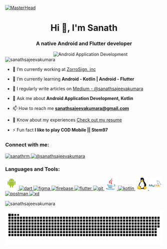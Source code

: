 [![MasterHead](https://techcrunch.com/wp-content/uploads/2020/06/new_logos_v3-1.gif)](https://www.linkedin.com/in/sanathrm/)
<h1 align="center">
  Hi 👋, I'm Sanath
</h1>
<h3 align="center">
  A native Android and Flutter developer
</h3>
<img align="right" alt="Android Application Development" width="350" src="https://www.inventateq.com/assets/python/small.gif"/>

<p align="left">
  <img src="https://komarev.com/ghpvc/?username=sanathsajeevakumara&label=Profile%20views&color=0e75b6&style=flat" alt="sanathsajeevakumara"/>
</p>

- 🔭 I’m currently working at [ZorroSign, inc](https://www.zorrosign.com)

- 🌱 I’m currently learning **Android - Kotlin | Android - Flutter**

- 📝 I regularly write articles on [Medium - @sanathsajeevakumara](http://medium.com/@sanathsajeevakumara)

- 💬 Ask me about **Android Application Development, Kotlin**

- 📫 How to reach me **sanathsajeevakumara@gmail.com**

- 📄 Know about my experiences [Check out my resume](https://drive.google.com/file/d/1m7CpmYaLvEhtdGjgaZfkhJM5ulyE4dU7/view?usp=sharing)

- ⚡ Fun fact **I like to play COD Mobile || Stem97**

<h3 align="left">
  Connect with me:
</h3>
<p align="left">
  <a href="https://linkedin.com/in/sanathrm" target="blank">
    <img align="center" src="https://cdn4.iconfinder.com/data/icons/social-media-flat-7/64/Social-media_LinkedIn-512.png"
      alt="sanathrm" height="30" width="30" />
  </a>
  <a href="https://medium.com/@sanathsajeevakumara" target="blank">
    <img align="center" src="https://raw.githubusercontent.com/rahuldkjain/github-profile-readme-generator/master/src/images/icons/Social/medium.svg"
      alt="@sanathsajeevakumara" height="30" width="40" />
  </a>
</p>

<h3 align="left">Languages and Tools:</h3>
<p align="left"> 
  <a href="https://developer.android.com" target="_blank" rel="noreferrer">
    <img src="https://raw.githubusercontent.com/devicons/devicon/master/icons/android/android-original-wordmark.svg" alt="android" width="40" height="40"/>
  </a>
  <a href="https://dart.dev" target="_blank" rel="noreferrer">
    <img src="https://www.vectorlogo.zone/logos/dartlang/dartlang-icon.svg" alt="dart" width="40" height="40"/>
  </a>
  <a href="https://www.figma.com/" target="_blank" rel="noreferrer">
    <img src="https://www.vectorlogo.zone/logos/figma/figma-icon.svg" alt="figma" width="40" height="40"/>
  </a>
  <a href="https://firebase.google.com/" target="_blank" rel="noreferrer">
    <img src="https://www.vectorlogo.zone/logos/firebase/firebase-icon.svg" alt="firebase" width="40" height="40"/>
  </a>
  <a href="https://flutter.dev" target="_blank" rel="noreferrer">
    <img src="https://www.vectorlogo.zone/logos/flutterio/flutterio-icon.svg" alt="flutter" width="40" height="40"/>
  </a>
  <a href="https://git-scm.com/" target="_blank" rel="noreferrer">
    <img src="https://www.vectorlogo.zone/logos/git-scm/git-scm-icon.svg" alt="git" width="40" height="40"/>
  </a>
  <a href="https://www.java.com" target="_blank" rel="noreferrer">
    <img src="https://raw.githubusercontent.com/devicons/devicon/master/icons/java/java-original.svg" alt="java" width="40" height="40"/>
  </a>
  <a href="https://kotlinlang.org" target="_blank" rel="noreferrer">
    <img src="https://www.vectorlogo.zone/logos/kotlinlang/kotlinlang-icon.svg" alt="kotlin" width="40" height="40"/>
  </a>
  <a href="https://www.linux.org/" target="_blank" rel="noreferrer">
    <img src="https://raw.githubusercontent.com/devicons/devicon/master/icons/linux/linux-original.svg" alt="linux" width="40" height="40"/>
  </a>
  <a href="https://www.mysql.com/" target="_blank" rel="noreferrer">
    <img src="https://raw.githubusercontent.com/devicons/devicon/master/icons/mysql/mysql-original-wordmark.svg" alt="mysql" width="40" height="40"/>
  </a>
  <a href="https://postman.com" target="_blank" rel="noreferrer">
    <img src="https://www.vectorlogo.zone/logos/getpostman/getpostman-icon.svg" alt="postman" width="40" height="40"/>
  </a>
  <a href="https://www.adobe.com/products/xd.html" target="_blank" rel="noreferrer">
    <img src="https://cdn.worldvectorlogo.com/logos/adobe-xd.svg" alt="xd" width="40" height="40"/>
  </a>
</p>

<p>
  <img align="center" src="https://github-readme-stats.vercel.app/api/top-langs?username=sanathsajeevakumara&show_icons=true&locale=en&layout=compact"
    alt="sanathsajeevakumara"/>
</p>

<!--- <p>&nbsp;<img align="center" src="https://github-readme-stats.vercel.app/api?username=sanathsajeevakumara&show_icons=true&locale=en" alt="sanathsajeevakumara" /></p> --->

<!--- <p><img align="center" src="https://github-readme-streak-stats.herokuapp.com/?user=sanathsajeevakumara&" alt="sanathsajeevakumara" /></p> --->

![Snake animation](https://github.com/sanathsajeevakumara/sanathsajeevakumara/blob/main/github-contribution-snake.svg)

